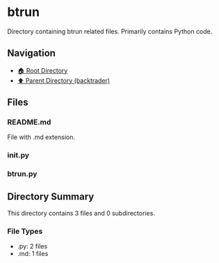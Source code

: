 # btrun

Directory containing btrun related files. Primarily contains Python code.

## Navigation

* [🏠 Root Directory](../../README.md)
* [⬆️ Parent Directory (backtrader)](../README.md)

## Files

### README.md

File with .md extension.

### __init__.py

### btrun.py

## Directory Summary

This directory contains 3 files and 0 subdirectories.

### File Types

* .py: 2 files
* .md: 1 files
